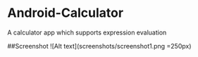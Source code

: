 # Android-Calculator
A calculator app which supports expression evaluation

##Screenshot
![Alt text](screenshots/screenshot1.png =250px)
